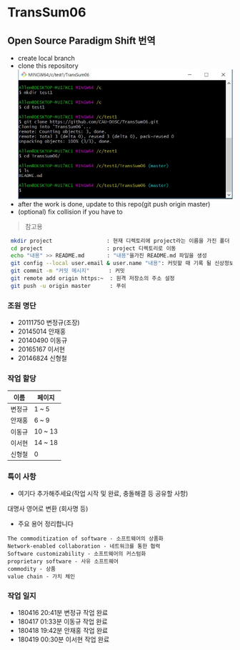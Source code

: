 # TransSum06

## Open Source Paradigm Shift 번역
* create local branch
* clone this repository
![사진1](/img/mkdir.jpg)
* after the work is done, update to this repo(git push origin master)
* (optional) fix collision if you have to
> 참고용
```bash
 mkdir project                 : 현재 디렉토리에 project라는 이름을 가진 폴더 생성
 cd project                    : project 디렉토리로 이동
 echo "내용" >> README.md       : "내용"을가진 README.md 파일을 생성
 git config --local user.email & user.name "내용": 커밋할 때 기록 될 신상정보 정의  
 git commit -m "커밋 메시지"      : 커밋
 git remote add origin https:~  : 원격 저장소의 주소 설정
 git push -u origin master      : 푸쉬
 ```


### 조원 명단
* 20111750 변정규(조장)
* 20145014 안재홍
* 20140490 이동규
* 20165167 이서현
* 20146824 신형철  

### 작업 할당
| 이름 | 페이지 |
|------|------|
| 변정규 | 1 ~ 5 |
| 안재홍 | 6 ~ 9 |
| 이동규 | 10 ~ 13 |
| 이서현 | 14 ~ 18 |
| 신형철 | 0 |

### 특이 사항
* 여기다 추가해주세요(작업 시작 및 완료, 충돌해결 등 공유할 사항)

대명사 영어로 변환 (회사명 등)
* 주요 용어 정리합니다
``` 주요 용어
The commoditization of software - 소프트웨어의 상품화
Network-enabled collaboration - 네트워크를 통한 협력
Software customizability - 소프트웨어의 커스텀화
proprietary software - 사유 소프트웨어
commodity - 상품
value chain - 가치 체인

```
### 작업 일지
* 180416 20:41분 변정규 작업 완료
* 180417 01:33분 이동규 작업 완료
* 180418 19:42분 안재홍 작업 완료
* 180419 00:30분 이서현 작업 완료
